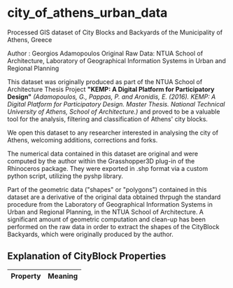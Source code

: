 # city_of_athens_urban_data
Processed GIS dataset of City Blocks and Backyards of the Municipality of Athens, Greece

Author : Georgios Adamopoulos
Original Raw Data:  NTUA School of Architecture, Laboratory of Geographical Information Systems in Urban and Regional Planning

This dataset was originally produced as part of the NTUA School of Architecture Thesis Project **"KEMP: A Digital Platform for Participatory Design"** *(Adamopoulos, G., Pappas, P. and Aronidis, E. (2016). KEMP: A Digital Platform for Participatory Design. Master Thesis. National Technical University of Athens, School of Architecture.)* and proved to be a valuable tool for the analysis, filtering and classification of Athens' city blocks.

We open this dataset to any researcher interested in analysing the city of Athens, welcoming additions, corrections and forks.

The numerical data contained in this dataset are original and were computed by the author within the Grasshopper3D plug-in of the Rhinoceros package. They were exported in .shp format via a custom python script, utilizing the pyshp library.

Part of the geometric data ("shapes" or "polygons") contained in this dataset are a derivative of the original data obtained thrpugh the standard procedure from  the Laboratory of Geographical Information Systems in Urban and Regional Planning, in the NTUA School of Architecture. A significant amount of geometric computation and clean-up has been performed on the raw data in order to extract the shapes of the CityBlock Backyards, which were originally produced by the author.

## Explanation of CityBlock Properties

| Property | Meaning |
|:--------:|:-------:|
